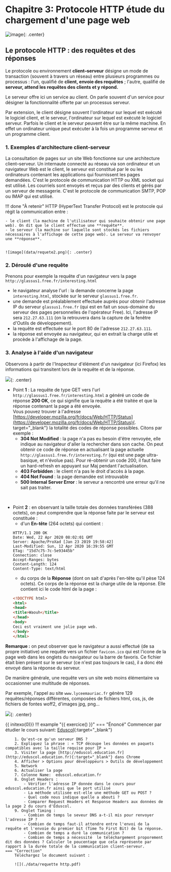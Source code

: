 # Chapitre 3: Protocole HTTP  étude du chargement d'une page web

![image](data/BO.png){: .center}

## Le protocole HTTP : des requêtes et des réponses

Le protocole ou environnement **client–serveur** désigne un mode de transaction (souvent à travers un réseau) entre plusieurs programmes ou processus : l'un, qualifié de **client, envoie des requêtes** ; l'autre, qualifié de **serveur, attend les requêtes des clients et y répond.**

Le serveur offre ici un service au client. On parle souvent d'un service pour désigner la fonctionnalité offerte par un processus serveur.

Par extension, le client désigne souvent l'ordinateur sur lequel est exécuté le logiciel client, et le serveur, l'ordinateur sur lequel est exécuté le logiciel serveur. Parfois le client et le serveur peuvent être sur la même machine. En effet un ordinateur unique peut exécuter à la fois un programme serveur et un programme client.

### 1. Exemples d'architecture client-serveur

La consultation de pages sur un site Web fonctionne sur une architecture client–serveur. Un internaute connecté au réseau via son ordinateur et un navigateur Web est le client, le serveur est constitué par le ou les ordinateurs contenant les applications qui fournissent les pages demandées. C'est le protocole de communication HTTP ou XML socket qui est utilisé. Les courriels sont envoyés et reçus par des clients et gérés par un serveur de messagerie. C'est le protocole de communication SMTP, POP ou IMAP qui est utilisé.


!!! done "À retenir"
    HTTP (HyperText Transfer Protocol) est le protocole qui régit la communication entre :

    - le client (la machine de l'utilisateur qui souhaite obtenir une page web). On dit que le client effectue une **requête**.  
    - le serveur (la machine sur laquelle sont stockés les fichiers nécessaires à l'affichage de cette page web). Le serveur va renvoyer une **réponse**.
 

    ![image](data/requete2.png){: .center}


### 2. Déroulé d'une requête
Prenons pour exemple la requête d'un navigateur vers la page ```http://glassus1.free.fr/interesting.html``` 

- le navigateur analyse l'url : la demande concerne la page ```interesting.html```, stockée sur le serveur ```glassus1.free.fr```.
- une demande est préalablement effectuée auprès pour obtenir l'adresse IP du serveur ```glassus1.free.fr``` (qui est en fait un sous-domaine du serveur des pages personnelles de l'opérateur Free). Ici, l'adresse IP sera ```212.27.63.111``` (on la retrouvera dans la capture de la fenêtre d'Outils de développement).
- la requête est effectuée sur le port 80 de l'adresse ```212.27.63.111```.
- la réponse est envoyée au navigateur, qui en extrait la charge utile et procède à l'affichage de la page.


### 3. Analyse à l'aide d'un navigateur

Observons à partir de l'Inspecteur d'élément d'un navigateur (ici Firefox) les informations qui transitent lors de la requête et de la réponse.

![](data/insp1.png){: .center}

- Point **1** : La requête de type GET vers l'url ```http://glassus1.free.fr/interesting.html``` a généré un code de réponse **200 OK**, ce qui signifie que la requête a été traitée et que la réponse contenant la page a été envoyée.  
Vous pouvez trouver à l'adresse [https://developer.mozilla.org/fr/docs/Web/HTTP/Status](https://developer.mozilla.org/fr/docs/Web/HTTP/Status){. target="_blank"} la totalité des codes de réponse possibles. 
Citons par exemple : 
    - **304 Not Modified** : la page n'a pas eu besoin d'être renvoyée, elle indique au navigateur d'aller la rechercher dans son cache. On peut obtenir ce code de réponse en actualisant la page actuelle ```http://glassus1.free.fr/interesting.fr``` (qui est une page ultra-basique, et n'évolue pas). Pour ré-obtenir un code 200, il faut faire un hard-refresh en appuyant sur Maj pendant l'actualisation.
    - **403 Forbidden** : le client n'a pas le droit d'accès à la page.
    - **404 Not Found** : la page demandée est introuvable
    - **500 Internal Server Error** : le serveur a rencontré une erreur qu'il ne sait pas traiter.

<br>

- Point **2** : en observant la taille totale des données transférées (388 octets), on peut comprendre que la réponse faite par le serveur est constituée :
    - d'un **En-tête** (264 octets) qui contient :
    ```
    HTTP/1.1 200 OK
    Date: Wed, 22 Apr 2020 08:02:01 GMT
    Server: Apache/ProXad [Jan 23 2019 19:58:42]
    Last-Modified: Sun, 12 Apr 2020 16:39:55 GMT
    ETag: "15d7c75-7c-5e93445b"
    Connection: close
    Accept-Ranges: bytes
    Content-Length: 124
    Content-Type: text/html
    ``` 
    - du corps de la **Réponse** (dont on sait d'après l'en-tête qu'il pèse 124 octets). Ce corps de la réponse est la charge utile de la réponse. Elle contient ici le code html de la page :
    ```html
    <!DOCTYPE html>
    <html>
    <head>
    <title>Waouh</title>
    </head>
    <body>
    Ceci est vraiment une jolie page web.
    </body>
    </html>
    ```

**Remarque :** on peut observer que le navigateur a aussi effectué (de sa propre initiative) une requête vers un fichier ```favicon.ico``` qui est l'icone de la page web dans les onglets du navigateur ou la barre de favoris. Ce fichier était bien présent sur le serveur (ce n'est pas toujours le cas), il a donc été envoyé dans la réponse du serveur. 

De manière générale, une requête vers un site web moins élémentaire va occasionner une multitude de réponses.

Par exemple, l'appel au site ```www.lyceemauriac.fr``` génère 129 requêtes/réponses différentes, composées de fichiers html, css, js, de fichiers de fontes woff2, d'images jpg, png...


![](data/insp3.png){: .center}



{{ initexo(0)}}
!!! example "{{ exercice() }}"
    === "Énoncé"
        Commencer par étudier le cours suivant: [Eduscol](https://www.atrium-sud.fr/documents/289762108/414457480/RA_Lycee_G_NSI_ihm_interaction_client_serveur_1170771.pdf/ed1392be-cce9-4f0c-bff0-7ba9ea0854a6?version=1.0){:target="_blank"}
    
        1. Qu'est-ce qu'un serveur DNS ?
        2. Expliquez la phrase : « TCP découpe les données en paquets compatibles avec la taille requise pour IP »
        3. Visiter la page [http://eduscol.education.fr](http://eduscol.education.fr){:target="_blank"} dans Chrome
        4. Afficher > Options pour développeurs > Outils de développement
        5. Network
        6. Actualiser la page
        7. Colonne Name:  eduscol.education.fr
        8. Onglet Headers :
            - Vérifier l'adresse IP donnée dans le cours pour eduscol.education.fr ainsi que le port utilisé
            - La méthode utilisée est-elle une méthode GET ou POST ?
            - Quel code nous indique quelle a abouti ? 
            - Comparer Request Headers et Response Headers aux données de la page 2 du cours d'Éduscol.
        9. Onglet Timing :
            - Combien de temps le seveur DNS a-t-il mis pour renvoyer l'adresse IP ?
            - Combien de temps faut-il attendre entre l'envoi de la requête et l'envoie du premier bit (Time To First Bit) de la réponse.
            - Combien de temps a duré la communication ?
            - Combien de temps a nécessité  le téléchargement proporement dit des données ? Calculer le poucentage que cela représente par rapport à la durée totale de la communication client-serveur.
    === "Correction"
        Téléchargez le document suivant :
        
        ![](./data/requette http.pdf)
